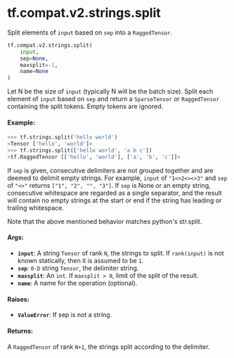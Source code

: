 <div itemscope itemtype="http://developers.google.com/ReferenceObject">
<meta itemprop="name" content="tf.compat.v2.strings.split" />
<meta itemprop="path" content="Stable" />
</div>

# tf.compat.v2.strings.split

Split elements of `input` based on `sep` into a `RaggedTensor`.

``` python
tf.compat.v2.strings.split(
    input,
    sep=None,
    maxsplit=-1,
    name=None
)
```

<!-- Placeholder for "Used in" -->

Let N be the size of `input` (typically N will be the batch size). Split each
element of `input` based on `sep` and return a `SparseTensor` or
`RaggedTensor` containing the split tokens. Empty tokens are ignored.

#### Example:



```python
>>> tf.strings.split('hello world')
<Tensor ['hello', 'world']>
>>> tf.strings.split(['hello world', 'a b c'])
<tf.RaggedTensor [['hello', 'world'], ['a', 'b', 'c']]>
```

If `sep` is given, consecutive delimiters are not grouped together and are
deemed to delimit empty strings. For example, `input` of `"1<>2<><>3"` and
`sep` of `"<>"` returns `["1", "2", "", "3"]`. If `sep` is None or an empty
string, consecutive whitespace are regarded as a single separator, and the
result will contain no empty strings at the start or end if the string has
leading or trailing whitespace.

Note that the above mentioned behavior matches python's str.split.

#### Args:


* <b>`input`</b>: A string `Tensor` of rank `N`, the strings to split.  If
  `rank(input)` is not known statically, then it is assumed to be `1`.
* <b>`sep`</b>: `0-D` string `Tensor`, the delimiter string.
* <b>`maxsplit`</b>: An `int`. If `maxsplit > 0`, limit of the split of the result.
* <b>`name`</b>: A name for the operation (optional).


#### Raises:


* <b>`ValueError`</b>: If sep is not a string.


#### Returns:

A `RaggedTensor` of rank `N+1`, the strings split according to the
delimiter.
